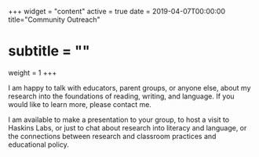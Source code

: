 +++
widget = "content"
active = true
date = 2019-04-07T00:00:00
title="Community Outreach"
# subtitle = ""
weight = 1
+++

I am happy to talk with educators, parent groups, or anyone else,
about my research into the foundations of reading, writing, and
language. If you would like to learn more, please contact me.

I am available to make a presentation to your group, to host a visit
to Haskins Labs, or just to chat about research into literacy and
language, or the connections between research and classroom practices
and educational policy.

